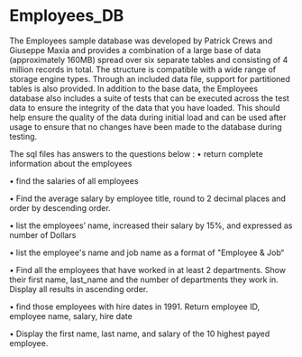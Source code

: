 # Employees_DB

The Employees sample database was developed by Patrick Crews and Giuseppe Maxia and provides a combination of a large base of data (approximately 160MB) spread over six separate tables and consisting of 4 million records in total. The structure is compatible with a wide range of storage engine types. Through an included data file, support for partitioned tables is also provided.
In addition to the base data, the Employees database also includes a suite of tests that can be executed across the test data to ensure the integrity of the
data that you have loaded. This should help ensure the quality of the data during initial load and can be used after usage to ensure that no changes have
been made to the database during testing.





The sql files has answers to the questions below : 
• return complete information about the employees

• find the salaries of all employees

• Find the average salary by employee title, round to 2 decimal places and order
by descending order.

• list the employees’ name, increased their salary by 15%, and expressed as
number of Dollars

• list the employee's name and job name as a format of "Employee & Job“

• Find all the employees that have worked in at least 2 departments. Show their
first name, last_name and the number of departments they work in. Display all
results in ascending order.

• find those employees with hire dates in 1991. Return employee ID, employee
name, salary, hire date

• Display the first name, last name, and salary of the 10 highest payed employee.



